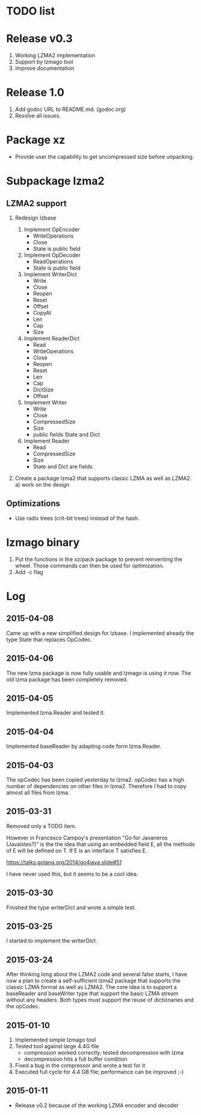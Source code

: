 # TODO list

# Release v0.3

1. Working LZMA2 implementation
2. Support by lzmago tool
3. Improve documentation

# Release 1.0

1. Add godoc URL to README.md. (godoc.org)
2. Resolve all issues.

# Package xz

- Provide user the capability to get uncompressed size before unpacking.

# Subpackage lzma2

## LZMA2 support

1. Redesign lzbase
    1. Implement OpEncoder
        - WriteOperations
        - Close
        - State is public field
    2. Implement OpDecoder
        - ReadOperations
        - State is public field
    3. Implement WriterDict
        - Write
        - Close
        - Reopen
        - Reset
        - Offset
        - CopyAt
        -  Len
        - Cap
        - Size
    4. Implement ReaderDict
        - Read
        - WriteOperations
        - Close
        - Reopen
        - Reset
        - Len
        - Cap
        - DictSize
        - Offset
    5. Implement Writer
        - Write
        - Close
        - CompressedSize
        - Size
        - public fields State and Dict
    6. Implement Reader
        - Read
        - CompressedSize
        - Size
        - State and Dict are fields

2. Create a package lzma2 that supports classic LZMA as well as LZMA2.
    a) work on the design

## Optimizations

- Use radix trees (crit-bit trees) instead of the hash.

# lzmago binary

1. Put the functions in the xz/pack package to prevent reinventing the
   wheel. Those commands can then be used for optimization.
2. Add -c  flag

# Log

## 2015-04-08

Came up with a new simplified design for lzbase. I implemented already
the type State that replaces OpCodec.

## 2015-04-06

The new lzma package is now fully usable and lzmago is using it now. The
old lzma package has been completely removed.

## 2015-04-05

Implemented lzma.Reader and tested it.

## 2015-04-04

Implemented baseReader by adapting code form lzma.Reader.

## 2015-04-03

The opCodec has been copied yesterday to lzma2. opCodec has a high
number of dependencies on other files in lzma2. Therefore I had to copy
almost all files from lzma.

## 2015-03-31

Removed only a TODO item. 

However in Francesco Campoy's presentation "Go for Javaneros
(Javaïstes?)" is the the idea that using an embedded field E, all the
methods of E will be defined on T. If E is an interface T satisfies E.

https://talks.golang.org/2014/go4java.slide#51

I have never used this, but it seems to be a cool idea.

## 2015-03-30

Finished the type writerDict and wrote a simple test.

## 2015-03-25

I started to implement the writerDict.

## 2015-03-24

After thinking long about the LZMA2 code and several false starts, I
have now a plan to create a self-sufficient lzma2 package that supports
the classic LZMA format as well as LZMA2. The core idea is to support a
baseReader and baseWriter type that support the basic LZMA stream
without any headers. Both types must support the reuse of dictionaries
and the opCodec.

## 2015-01-10

1. Implemented simple lzmago tool
2. Tested tool against large 4.4G file
    - compression worked correctly; tested decompression with lzma
    - decompression hits a full buffer condition
3. Fixed a bug in the compressor and wrote a test for it
4. Executed full cycle for 4.4 GB file; performance can be improved ;-)

## 2015-01-11

- Release v0.2 because of the working LZMA encoder and decoder
